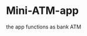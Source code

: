 # Mini-ATM-app
the app functions as bank ATM                                                                                             
